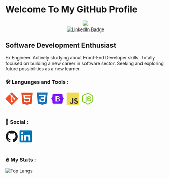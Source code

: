 # Welcome To My GitHub Profile

<div id="header" align="center">
  <img src="https://media.giphy.com/media/v1.Y2lkPTc5MGI3NjExNTg3Yzg1MmFjMjIzZWIyNjI4ZjliN2ZhMDVkYWY3MzBiMDRhODJhMyZjdD1n/k0ijJhqrUP4T2EvmJ1/giphy.gif" width="300"/>
</div>
<div id="badges" align="center">
  <a href="https://www.linkedin.com/in/sinanbayar/"><img src="https://img.shields.io/badge/LinkedIn-blue?style=for-the-badge&logo=linkedin&logoColor=white" alt="LinkedIn Badge"/></a>
 </div>

## Software Development Enthusiast

Ex Engineer. Actively studying about Front-End Developer skills. Totally focused on building a new career in software sector. Seeking and exploring future possibilities as a new learner.

### 🛠️ Languages and Tools :
<div>
  <img src="https://github.com/devicons/devicon/blob/master/icons/git/git-plain.svg" title="Git" alt="Git" width="40" height="40"/>&nbsp;
  <img src="https://github.com/devicons/devicon/blob/master/icons/html5/html5-plain.svg" title="HTML5" alt="HTML" width="40" height="40"/>&nbsp;
  <img src="https://github.com/devicons/devicon/blob/master/icons/css3/css3-plain.svg"  title="CSS3" alt="CSS" width="40" height="40"/>&nbsp;
  <img src="https://github.com/devicons/devicon/blob/master/icons/bootstrap/bootstrap-original.svg" title="BOOTSTRAP5" alt="BOOTSTRAP" width="40" height="40"/>&nbsp;
  <img src="https://github.com/devicons/devicon/blob/master/icons/javascript/javascript-original.svg" title="JavaScript" alt="JavaScript" width="40" height="40"/>&nbsp;
  <img src="https://github.com/devicons/devicon/blob/master/icons/nodejs/nodejs-plain.svg" title="NodeJs" alt="NodeJs" width="40" height="40"/>&nbsp;
</div>
<br>

### 🔗 Social :

<div>
  <a href="https://github.com/SinanBayar">
    <img src="https://github.com/devicons/devicon/blob/master/icons/github/github-original.svg" title="GitHub" alt="GitHub" width="40" height="40"/>
  </a>
  <a href="https://www.linkedin.com/in/sinanbayar/">
    <img src="https://github.com/devicons/devicon/blob/master/icons/linkedin/linkedin-original.svg" title="Linkedin" alt="Linkedin" width="40" height="40"/>
  </a>
  </div>
  <br>

### :fire: My Stats :
<!-- ![GitHub Streak](https://streak-stats.demolab.com?user=SinanBayar&theme=icegray&date_format=j%20M%5B%20Y%5D) 
![Anurag's GitHub stats](https://github-readme-stats.vercel.app/api?username=SinanBayar) -->
![Top Langs](https://github-readme-stats.vercel.app/api/top-langs/?username=SinanBayar&layout=compact)

